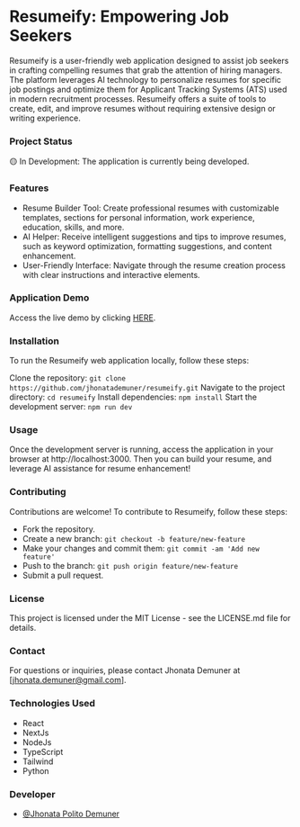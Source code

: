 # Resumeify: Empowering Job Seekers
Resumeify is a user-friendly web application designed to assist job seekers in crafting compelling resumes that grab the attention of hiring managers. The platform leverages AI technology to personalize resumes for specific job postings and optimize them for Applicant Tracking Systems (ATS) used in modern recruitment processes. Resumeify offers a suite of tools to create, edit, and improve resumes without requiring extensive design or writing experience.

### Project Status
🟡 In Development: The application is currently being developed.

### Features
- Resume Builder Tool: Create professional resumes with customizable templates, sections for personal information, work experience, education, skills, and more.
- AI Helper: Receive intelligent suggestions and tips to improve resumes, such as keyword optimization, formatting suggestions, and content enhancement.
- User-Friendly Interface: Navigate through the resume creation process with clear instructions and interactive elements.

### Application Demo
Access the live demo by clicking [HERE](https://resumeify-six.vercel.app/).

### Installation
To run the Resumeify web application locally, follow these steps:

Clone the repository: `git clone https://github.com/jhonatademuner/resumeify.git`
Navigate to the project directory: `cd resumeify`
Install dependencies: `npm install`
Start the development server: `npm run dev`

### Usage
Once the development server is running, access the application in your browser at http://localhost:3000. Then you can build your resume, and leverage AI assistance for resume enhancement!

### Contributing
Contributions are welcome! To contribute to Resumeify, follow these steps:

- Fork the repository.
- Create a new branch: `git checkout -b feature/new-feature`
- Make your changes and commit them: `git commit -am 'Add new feature'`
- Push to the branch: `git push origin feature/new-feature`
- Submit a pull request.

### License
This project is licensed under the MIT License - see the LICENSE.md file for details.

### Contact
For questions or inquiries, please contact Jhonata Demuner at [jhonata.demuner@gmail.com].

### Technologies Used

- React
- NextJs
- NodeJs
- TypeScript
- Tailwind
- Python

### Developer

- [@Jhonata Polito Demuner](https://github.com/jhonatademuner)